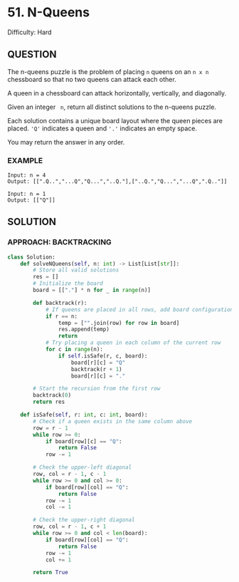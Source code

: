 # 51. N-Queens
Difficulty: Hard

## QUESTION

The n-queens puzzle is the problem of placing `n` queens on an `n x n` chessboard so that no two queens can attack each other.

A queen in a chessboard can attack horizontally, vertically, and diagonally.

Given an integer ` n`, return all distinct solutions to the n-queens puzzle.

Each solution contains a unique board layout where the queen pieces are placed. `'Q'` indicates a queen and `'.'` indicates an empty space.

You may return the answer in any order.

### EXAMPLE

```
Input: n = 4
Output: [[".Q..","...Q","Q...","..Q."],["..Q.","Q...","...Q",".Q.."]]
```

```
Input: n = 1
Output: [["Q"]]
```

## SOLUTION


### APPROACH: BACKTRACKING

```python
class Solution:
    def solveNQueens(self, n: int) -> List[List[str]]:
        # Store all valid solutions
        res = []
        # Initialize the board
        board = [["."] * n for _ in range(n)]

        def backtrack(r):
            # If queens are placed in all rows, add board configuration
            if r == n:
                temp = ["".join(row) for row in board]
                res.append(temp)
                return
            # Try placing a queen in each column of the current row
            for c in range(n):
                if self.isSafe(r, c, board):
                    board[r][c] = "Q"
                    backtrack(r + 1)
                    board[r][c] = "."

        # Start the recursion from the first row
        backtrack(0)
        return res

    def isSafe(self, r: int, c: int, board):
        # Check if a queen exists in the same column above
        row = r - 1
        while row >= 0:
            if board[row][c] == "Q":
                return False
            row -= 1

        # Check the upper-left diagonal
        row, col = r - 1, c - 1
        while row >= 0 and col >= 0:
            if board[row][col] == "Q":
                return False
            row -= 1
            col -= 1

        # Check the upper-right diagonal
        row, col = r - 1, c + 1
        while row >= 0 and col < len(board):
            if board[row][col] == "Q":
                return False
            row -= 1
            col += 1

        return True
```

